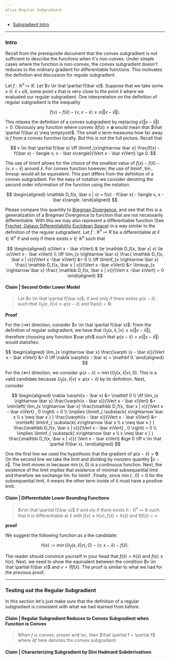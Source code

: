 ```yaml
---
alias:Regular Subgradient
---
```

- [Subgradient Intro](Subgradient%20Intro.md)

---
### **Intro**
Recall from the prerequisite document that the convex subgradient is not sufficient to describe the functions when it's non convex. 
Under simple cases where the function is non-convex, the convex subgradient doesn't reduces to the ordinary gradient for differentiable functions. 
This motivates the definition and discussion for regular subgradient. 

Let $f : \mathbb R^n \mapsto \mathbb{\bar R}$. 
Let $v \in \hat \partial f(\bar x)$. 
Suppose that we take some $x \in \bar x + \epsilon \mathbb B$, some point $x$ that is very close to the point $\bar x$ where we evaluated our regular subgradient. 
One interpretation on the definition of regular subgradient is the inequality 

$$
f(x) - f(\bar x) - \langle v, x - \bar x\rangle  \ge o(\Vert x - \bar x \Vert). 
$$

This relaxes the definition of a convex subgradient by replacing $o(\Vert x - \bar x\Vert) = 0$. 
Obviously any function where convex $\partial f(\bar x) \neq \mathbf \emptyset$ would mean that $\hat \partial f(\bar x) \neq \emptyset$. 
The small $o$ term measures how far away is $f$ from a convex function locally. 
But this is not the full picture. 
Recall that 

$$
v \in \hat \partial f(\bar x) \iff 
\liminf_{x\rightarrow \bar x} 
\frac{f(x) - f(\bar x) - \langle v, x - \bar x\rangle}{\Vert x - \bar x\Vert} \ge 0. 
$$


The use of liminf allows for the choice of the smallest value of $f(x) - f(\bar x) - \langle v, x - \bar x\rangle$ around $\bar x$. 
For convex function however, the use of $\liminf, \lim, \limsup$ would all be equivalent. 
This part differs from the definition of a convex subgradient. 
For the easy of notation we consider denoting the second order information of the function using the notation:

$$
\begin{aligned}
    \mathbb D_f(x, \bar x | v) = f(x) - f(\bar x) - \langle v, x - \bar x\rangle. 
\end{aligned}
$$

Please compare this quantity to [Bregman Divergence](Bregman%20Divergence.md), and see that this is a generalization of a Bregman Divergence to function that are not necessarily differentiable. 
With this we may also represent a differentiable function (See [Frechet, Gataux Differentiability Euclidean Space](Frechet,%20Gataux%20Differentiability%20Euclidean%20Space.md)) in a way similar to the definition of the regular subgradient. 
Let $f : \mathbb R^n \mapsto \mathbb {\bar R}$ be a differentiable at $\bar x \in \mathbb R^n$ if and only if there exists $v \in \mathbb R^n$ such that 

$$
\begin{aligned}
    o(\Vert x  - \bar x\Vert)
    & \le 
    \mathbb  D_f(x, \bar x| v) \le o(\Vert x - \bar x\Vert)
    \\
    \iff 
    \lim_{x \rightarrow \bar x} \frac{ \mathbb D_f(x, \bar x | v)}{\Vert x -\bar x\Vert}
    &= 0
    \\
    \iff 
    \liminf_{x \rightarrow \bar x} 
    \frac{ \mathbb D_f(x, \bar x | v)}{\Vert x -\bar x\Vert} &= 
    \limsup_{x \rightarrow \bar x} 
    \frac{ \mathbb D_f(x, \bar x | v)}{\Vert x -\bar x\Vert} = 0
\end{aligned}
$$


#### **Claim | Second Order Lower Model**
> Let $v \in \hat \partial f(\bar x)$, if and only if there exists $\varphi(x - \bar x)$ such that $\mathbb D_f (x, \bar x | v) \ge \varphi(x - \bar x)$ and $\nabla \varphi (\bar x) = \mathbf 0$. 

**Proof**

For the $(\implies)$ direction, consider $v \in \hat \partial f(\bar x)$. 
From the definition of regular subgradient, we have that $\mathbb D_f(x, \bar x, | v) \ge o(\Vert x - \bar x\Vert)$, therefore choosing any function $\var phi$ such that $\varphi (x - \bar x) = o(\Vert x - \bar x\Vert)$ would statisfies: 

$$
\begin{aligned}
    \lim_{x \rightarrow \bar x} \frac{\varphi (x - \bar x)}{\Vert x - \bar x\Vert} &= 0 \iff \nabla \varphi(x - \bar x) = \mathbf 0. 
\end{aligned}
$$

For the $(\impliedby)$ direction, we consider $\varphi(x - \bar x) = \min(\mathbb D_f(x , \bar x | v), 0)$.
This is a valid candidate because $\mathbb D_f(x, \bar x | v) \ge \varphi(x - \bar x)$ by its definition. 
Next, consider

$$
\begin{aligned}
    \nabla \varphi(x - \bar x) &= \mathbf 0 
    \\
    \iff
    \lim_{x \rightarrow \bar x} \frac{\varphi(x - \bar x)}{\Vert x - \bar x\Vert}
    &= \min\left(
        \lim_{x \rightarrow \bar x} 
        \frac{\mathbb D_f(x, \bar x | v)}{\Vert x - \bar x\Vert} , 0
    \right) = 0
    \\
    \implies
    \liminf_{
            \substack{
                x\rightarrow \bar x 
                \\
                x \neq \bar x
            }
        } \frac{\varphi(x - \bar x)}{\Vert x - \bar x\Vert}
    &= \min\left(
        \liminf_{
            \substack{
                x\rightarrow \bar x 
                \\
                x \neq \bar x
            }
        } 
        \frac{\mathbb D_f(x, \bar x | v)}{\Vert x - \bar x\Vert} , 0
    \right) = 0
    \\
    \implies 
    \liminf_{
        \substack{
                x\rightarrow \bar x 
                \\
                x \neq \bar x
            }
        } 
        \frac{\mathbb D_f(x, \bar x | v)}{ \Vert x - \bar x\Vert} &\ge 0 \iff v \in \hat \partial f(\bar x). 
\end{aligned}
$$

One the first line we used the hypothesis that the gradient of $\varphi(x - \bar x) = \mathbf 0$
On the second line we take the limit and dividing by nonzero quantity $\Vert x - \bar x\Vert$. 
The limit moves in because $\min(x, 0)$ is a continuous function. 
Next, the existence of the limit implies that existence of minimal subsequantial limit and therefore we exchange $\lim$ for $\liminf$. 
Finally, since $\min(\cdot, 0) = 0$ for the subsequential limit, it means the other term inside of it must have a positive limit. 

#### **Claim | Differentiable Lower Bounding Functions**
> $v\in \hat \partial f(\bar x)$ if and oly if there exists $h : \mathbb R^n \mapsto \mathbb R$ such that $h$ is differentiable at $\bar x$ with $f(x) \ge h(x), f(\bar x) = h (\bar x)$ and $\nabla f(\bar x) = v$. 

**proof**

We suggest the following function as a the candidate:  

$$
h(x) := \min(\mathbb D_f(x, \bar x | v), 0)  - \langle  v, x - \bar x\rangle - f(\bar x). 
$$

The reader should convince yourself in your head that $f(\bar x) = h(\bar x)$ and $f(x) \ge h(x)$. 
Next, we need to show the equivalent between the condition $v \in \hat \partial f(\bar x)$ and $v = \nabla f(\bar x)$. 
The proof is similar to what we had for the previous proof. 


---
### **Testing out the Regular Subgradient** 

In this section let's just make sure that the definition of a regular subgradient is consistent with what we had learned from before. 


#### **Claim | Regular Subgradient Reduces to Convex Subgradient when Function is Convex**
> When $f$ is convex, proper and lsc, then $\hat \partial f = \partial f$ where $\partial f$ here denotes the convex subgradient. 



#### **Claim | Characterizing Subgradient by Dini Hadmard Subderivatives**
> 